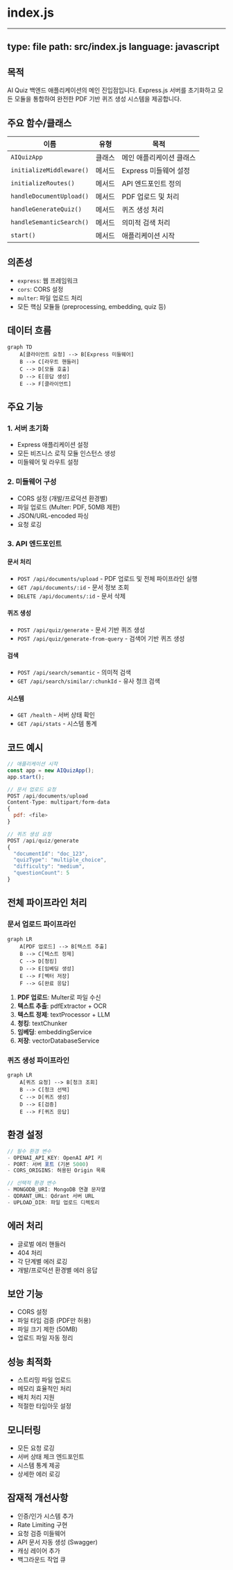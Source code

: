 # index.js

---
type: file
path: src/index.js
language: javascript
---

## 목적
AI Quiz 백엔드 애플리케이션의 메인 진입점입니다. Express.js 서버를 초기화하고 모든 모듈을 통합하여 완전한 PDF 기반 퀴즈 생성 시스템을 제공합니다.

## 주요 함수/클래스
| 이름 | 유형 | 목적 |
|------|------|------|
| `AIQuizApp` | 클래스 | 메인 애플리케이션 클래스 |
| `initializeMiddleware()` | 메서드 | Express 미들웨어 설정 |
| `initializeRoutes()` | 메서드 | API 엔드포인트 정의 |
| `handleDocumentUpload()` | 메서드 | PDF 업로드 및 처리 |
| `handleGenerateQuiz()` | 메서드 | 퀴즈 생성 처리 |
| `handleSemanticSearch()` | 메서드 | 의미적 검색 처리 |
| `start()` | 메서드 | 애플리케이션 시작 |

## 의존성
- `express`: 웹 프레임워크
- `cors`: CORS 설정
- `multer`: 파일 업로드 처리
- 모든 핵심 모듈들 (preprocessing, embedding, quiz 등)

## 데이터 흐름
```mermaid
graph TD
    A[클라이언트 요청] --> B[Express 미들웨어]
    B --> C[라우트 핸들러]
    C --> D[모듈 호출]
    D --> E[응답 생성]
    E --> F[클라이언트]
```

## 주요 기능

### 1. 서버 초기화
- Express 애플리케이션 설정
- 모든 비즈니스 로직 모듈 인스턴스 생성
- 미들웨어 및 라우트 설정

### 2. 미들웨어 구성
- CORS 설정 (개발/프로덕션 환경별)
- 파일 업로드 (Multer: PDF, 50MB 제한)
- JSON/URL-encoded 파싱
- 요청 로깅

### 3. API 엔드포인트
#### 문서 처리
- `POST /api/documents/upload` - PDF 업로드 및 전체 파이프라인 실행
- `GET /api/documents/:id` - 문서 정보 조회
- `DELETE /api/documents/:id` - 문서 삭제

#### 퀴즈 생성
- `POST /api/quiz/generate` - 문서 기반 퀴즈 생성
- `POST /api/quiz/generate-from-query` - 검색어 기반 퀴즈 생성

#### 검색
- `POST /api/search/semantic` - 의미적 검색
- `GET /api/search/similar/:chunkId` - 유사 청크 검색

#### 시스템
- `GET /health` - 서버 상태 확인
- `GET /api/stats` - 시스템 통계

## 코드 예시
```javascript
// 애플리케이션 시작
const app = new AIQuizApp();
app.start();

// 문서 업로드 요청
POST /api/documents/upload
Content-Type: multipart/form-data
{
  pdf: <file>
}

// 퀴즈 생성 요청
POST /api/quiz/generate
{
  "documentId": "doc_123",
  "quizType": "multiple_choice",
  "difficulty": "medium",
  "questionCount": 5
}
```

## 전체 파이프라인 처리

### 문서 업로드 파이프라인
```mermaid
graph LR
    A[PDF 업로드] --> B[텍스트 추출]
    B --> C[텍스트 정제]
    C --> D[청킹]
    D --> E[임베딩 생성]
    E --> F[벡터 저장]
    F --> G[완료 응답]
```

1. **PDF 업로드**: Multer로 파일 수신
2. **텍스트 추출**: pdfExtractor + OCR
3. **텍스트 정제**: textProcessor + LLM
4. **청킹**: textChunker
5. **임베딩**: embeddingService
6. **저장**: vectorDatabaseService

### 퀴즈 생성 파이프라인
```mermaid
graph LR
    A[퀴즈 요청] --> B[청크 조회]
    B --> C[청크 선택]
    C --> D[퀴즈 생성]
    D --> E[검증]
    E --> F[퀴즈 응답]
```

## 환경 설정
```javascript
// 필수 환경 변수
- OPENAI_API_KEY: OpenAI API 키
- PORT: 서버 포트 (기본 5000)
- CORS_ORIGINS: 허용된 Origin 목록

// 선택적 환경 변수
- MONGODB_URI: MongoDB 연결 문자열
- QDRANT_URL: Qdrant 서버 URL
- UPLOAD_DIR: 파일 업로드 디렉토리
```

## 에러 처리
- 글로벌 에러 핸들러
- 404 처리
- 각 단계별 에러 로깅
- 개발/프로덕션 환경별 에러 응답

## 보안 기능
- CORS 설정
- 파일 타입 검증 (PDF만 허용)
- 파일 크기 제한 (50MB)
- 업로드 파일 자동 정리

## 성능 최적화
- 스트리밍 파일 업로드
- 메모리 효율적인 처리
- 배치 처리 지원
- 적절한 타임아웃 설정

## 모니터링
- 모든 요청 로깅
- 서버 상태 체크 엔드포인트
- 시스템 통계 제공
- 상세한 에러 로깅

## 잠재적 개선사항
- 인증/인가 시스템 추가
- Rate Limiting 구현
- 요청 검증 미들웨어
- API 문서 자동 생성 (Swagger)
- 캐싱 레이어 추가
- 백그라운드 작업 큐
